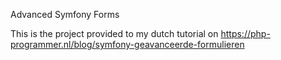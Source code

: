 Advanced Symfony Forms

This is the project provided to my dutch tutorial on https://php-programmer.nl/blog/symfony-geavanceerde-formulieren